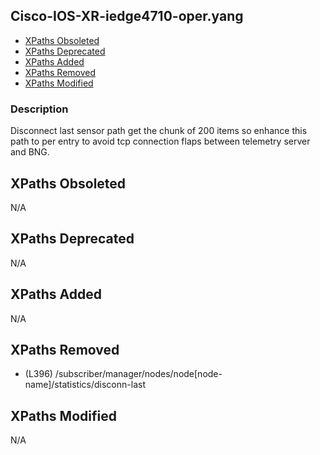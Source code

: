 ## Cisco-IOS-XR-iedge4710-oper.yang

- [XPaths Obsoleted](#xpaths-obsoleted)
- [XPaths Deprecated](#xpaths-deprecated)
- [XPaths Added](#xpaths-added)
- [XPaths Removed](#xpaths-removed)
- [XPaths Modified](#xpaths-modified)

### Description

Disconnect last sensor path get the chunk of 200 items so enhance this path to per entry to avoid tcp connection flaps between telemetry server and BNG.

## XPaths Obsoleted

N/A

## XPaths Deprecated

N/A

## XPaths Added

N/A

## XPaths Removed

- (L396)	/subscriber/manager/nodes/node[node-name]/statistics/disconn-last

## XPaths Modified

N/A


